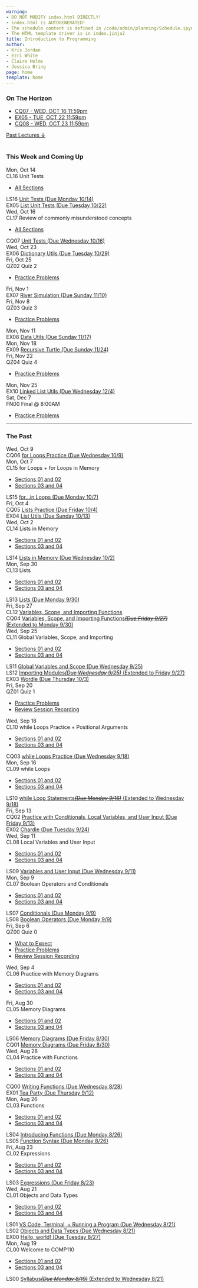 ```yaml
---
warning:
- DO NOT MODIFY index.html DIRECTLY!
- index.html is AUTOGENERATED! 
- The schedule content is defined in /code/admin/planning/Schedule.ipynb
- The HTML template driver is in index.jinja2
title: Introduction to Programming
author:
- Kris Jordan
- Ezri White
- Claire Helms
- Jessica Bring
page: home
template: home
---
```


<div class="link-page pt-4">
<div class="row">

<!-- Horizon Box/Column -->
<div class="col-lg-4 col-md-12 col-md-1 order-lg-3 pt-5"> 
<div class="horizon-box mb-3">
<h3 class="header text-center pt-2">On The Horizon</h3><ul class="list-unstyled d-flexpx-sm-5 px-md-5 px-lg-0 flex-wrap justify-content-center justify-content-md-between justify-content-lg-center align-items-center"><li class="horizon-item"><a href="/cqs/list-unit-tests.html">CQ07 - WED, OCT 16 11:59pm</a></li><li class="horizon-item"><a href="/exercises/list-unit-tests.html">EX05 - TUE, OCT 22 11:59pm</a></li><li class="horizon-item"><a href="/cqs/dicts-for-loops.html">CQ08 - WED, OCT 23 11:59pm</a></li></ul></div>
<div class="past-link">
<a href="#past">
<div class="past-btn">
<div class="text-center align-middle past-text">Past Lectures <span class="down-arrow">&darr;</span></div>
</div>
</a>
</div>
</div>

<!-- Agenda Box/Column -->
<div class="col-lg-8 col-md-12 order-sm-2 order-lg-1 itinerary-col itinerary">
<div>
<!-- Allows us to smooth scroll to This Week and Coming Up section -->
<div id="latest" class="pb-3"></div>
<br>
<!-- Current Week and Future -->
<h3 class="header">This Week and Coming Up</h3></div><div data-type="lecture" data-date="2024-10-14" class="row itinerary-row py-2">
<div class="date col-md-2">Mon, Oct 14</div>
<div class="plans col-md-9"><div class="plan Class">
<span class="kind">CL16 </span><span class="title">Unit Tests</span>
<ul class="links"><li class="link"><a href="/static/slides/alyssa/CL16.pdf">All Sections</a></li>
</ul></div><div class="plan Lesson">
<span class="kind">LS16 </span><span class="title"><a href="https://www.gradescope.com/">Unit Tests (Due Monday 10/14)</a></span></div><div class="plan Exercise">
<span class="kind">EX05 </span><span class="title"><a href="/exercises/list-unit-tests.html">List Unit Tests (Due Tuesday 10/22)</a></span></div></div>
</div><div data-type="lecture" data-date="2024-10-16" class="row itinerary-row py-2">
<div class="date col-md-2">Wed, Oct 16</div>
<div class="plans col-md-9"><div class="plan Class">
<span class="kind">CL17 </span><span class="title">Review of commonly misunderstood concepts</span>
<ul class="links"><li class="link"><a href="/static/slides/izzi/SophieSlidesOct16.pdf">All Sections</a></li>
</ul></div><div class="plan Challenge Question">
<span class="kind">CQ07 </span><span class="title"><a href="/cqs/list-unit-tests.html">Unit Tests (Due Wednesday 10/16)</a></span></div></div>
</div><div data-type="lecture" data-date="2024-10-23" class="row itinerary-row py-2">
<div class="date col-md-2">Wed, Oct 23</div>
<div class="plans col-md-9"><div class="plan Exercise">
<span class="kind">EX06 </span><span class="title"><a href="/">Dictionary Utils (Due Tuesday 10/29)</a></span></div></div>
</div><div data-type="lecture" data-date="2024-10-25" class="row itinerary-row py-2">
<div class="date col-md-2">Fri, Oct 25</div>
<div class="plans col-md-9"><div class="plan Quiz">
<span class="kind">QZ02 </span><span class="title">Quiz 2</span>
<ul class="links"><li class="link"><a href="/resources/practice/practice-problems.html">Practice Problems</a></li>
</ul></div></div>
</div><div data-type="lecture" data-date="2024-11-01" class="row itinerary-row py-2">
<div class="date col-md-2">Fri, Nov 1</div>
<div class="plans col-md-9"><div class="plan Exercise">
<span class="kind">EX07 </span><span class="title"><a href="/">River Simulation (Due Sunday 11/10)</a></span></div></div>
</div><div data-type="lecture" data-date="2024-11-08" class="row itinerary-row py-2">
<div class="date col-md-2">Fri, Nov 8</div>
<div class="plans col-md-9"><div class="plan Quiz">
<span class="kind">QZ03 </span><span class="title">Quiz 3</span>
<ul class="links"><li class="link"><a href="/resources/practice/practice-problems.html">Practice Problems</a></li>
</ul></div></div>
</div><div data-type="lecture" data-date="2024-11-11" class="row itinerary-row py-2">
<div class="date col-md-2">Mon, Nov 11</div>
<div class="plans col-md-9"><div class="plan Exercise">
<span class="kind">EX08 </span><span class="title"><a href="/">Data Utils (Due Sunday 11/17)</a></span></div></div>
</div><div data-type="lecture" data-date="2024-11-18" class="row itinerary-row py-2">
<div class="date col-md-2">Mon, Nov 18</div>
<div class="plans col-md-9"><div class="plan Exercise">
<span class="kind">EX09 </span><span class="title"><a href="/">Recursive Turtle (Due Sunday 11/24)</a></span></div></div>
</div><div data-type="lecture" data-date="2024-11-22" class="row itinerary-row py-2">
<div class="date col-md-2">Fri, Nov 22</div>
<div class="plans col-md-9"><div class="plan Quiz">
<span class="kind">QZ04 </span><span class="title">Quiz 4</span>
<ul class="links"><li class="link"><a href="/resources/practice/practice-problems.html">Practice Problems</a></li>
</ul></div></div>
</div><div data-type="lecture" data-date="2024-11-25" class="row itinerary-row py-2">
<div class="date col-md-2">Mon, Nov 25</div>
<div class="plans col-md-9"><div class="plan Exercise">
<span class="kind">EX10 </span><span class="title"><a href="/">Linked List Utils (Due Wednesday 12/4)</a></span></div></div>
</div><div data-type="lecture" data-date="2024-12-07" class="row itinerary-row py-2">
<div class="date col-md-2">Sat, Dec 7</div>
<div class="plans col-md-9"><div class="plan Final">
<span class="kind">FN00 </span><span class="title">Final @ 8:00AM</span>
<ul class="links"><li class="link"><a href="/resources/practice/practice-problems.html">Practice Problems</a></li>
</ul></div></div>
</div><!-- The Past section --><div id='past' class="pb-2"></div>
<hr>
<h3 class="header pt-3">The Past</h3><div data-type="lecture" data-date="2024-10-09" class="row itinerary-row py-2">
<div class="date col-md-2">Wed, Oct 9</div>
<div class="plans col-md-9"><div class="plan Challenge Question">
<span class="kind">CQ06 </span><span class="title"><a href="/cqs/for-loops.html">for Loops Practice (Due Wednesday 10/9)</a></span></div></div>
</div><div data-type="lecture" data-date="2024-10-07" class="row itinerary-row py-2">
<div class="date col-md-2">Mon, Oct 7</div>
<div class="plans col-md-9"><div class="plan Class">
<span class="kind">CL15 </span><span class="title">for Loops + for Loops in Memory</span>
<ul class="links"><li class="link"><a href="/static/slides/alyssa/CL15.pdf">Sections 01 and 02</a></li>
<li class="link"><a href="/static/slides/izzi/CL15Hinks.pdf">Sections 03 and 04</a></li>
</ul></div><div class="plan Lesson">
<span class="kind">LS15 </span><span class="title"><a href="https://www.gradescope.com/">for...in Loops (Due Monday 10/7)</a></span></div></div>
</div><div data-type="lecture" data-date="2024-10-04" class="row itinerary-row py-2">
<div class="date col-md-2">Fri, Oct 4</div>
<div class="plans col-md-9"><div class="plan Challenge Question">
<span class="kind">CQ05 </span><span class="title"><a href="/cqs/lists.html">Lists Practice (Due Friday 10/4)</a></span></div><div class="plan Exercise">
<span class="kind">EX04 </span><span class="title"><a href="/exercises/list-utils.html">List Utils (Due Sunday 10/13)</a></span></div></div>
</div><div data-type="lecture" data-date="2024-10-02" class="row itinerary-row py-2">
<div class="date col-md-2">Wed, Oct 2</div>
<div class="plans col-md-9"><div class="plan Class">
<span class="kind">CL14 </span><span class="title">Lists in Memory</span>
<ul class="links"><li class="link"><a href="/static/slides/alyssa/CL14.pdf">Sections 01 and 02</a></li>
<li class="link"><a href="/static/slides/izzi/CL14Hinks_annotated.pdf">Sections 03 and 04</a></li>
</ul></div><div class="plan Lesson">
<span class="kind">LS14 </span><span class="title"><a href="https://www.gradescope.com/">Lists in Memory (Due Wednesday 10/2)</a></span></div></div>
</div><div data-type="lecture" data-date="2024-09-30" class="row itinerary-row py-2">
<div class="date col-md-2">Mon, Sep 30</div>
<div class="plans col-md-9"><div class="plan Class">
<span class="kind">CL13 </span><span class="title">Lists</span>
<ul class="links"><li class="link"><a href="/static/slides/alyssa/CL13.pdf">Sections 01 and 02</a></li>
<li class="link"><a href="/static/slides/izzi/CL13Hinks.pdf">Sections 03 and 04</a></li>
</ul></div><div class="plan Lesson">
<span class="kind">LS13 </span><span class="title"><a href="https://www.gradescope.com/">Lists (Due Monday 9/30)</a></span></div></div>
</div><div data-type="lecture" data-date="2024-09-27" class="row itinerary-row py-2">
<div class="date col-md-2">Fri, Sep 27</div>
<div class="plans col-md-9"><div class="plan Class">
<span class="kind">CL12 </span><span class="title"><a href="/">Variables, Scope, and Importing Functions</a></span></div><div class="plan Challenge Question">
<span class="kind">CQ04 </span><span class="title"><a href="/cqs/imports.html">Variables, Scope, and Importing Functions<s><i>(Due Friday 9/27)</i></s> (Extended to Monday 9/30)</a></span></div></div>
</div><div data-type="lecture" data-date="2024-09-25" class="row itinerary-row py-2">
<div class="date col-md-2">Wed, Sep 25</div>
<div class="plans col-md-9"><div class="plan Class">
<span class="kind">CL11 </span><span class="title">Global Variables, Scope, and Importing</span>
<ul class="links"><li class="link"><a href="/static/slides/alyssa/CL11.pdf">Sections 01 and 02</a></li>
<li class="link"><a href="/static/slides/izzi/CL11Hinks.pdf">Sections 03 and 04</a></li>
</ul></div><div class="plan Lesson">
<span class="kind">LS11 </span><span class="title"><a href="https://www.gradescope.com/">Global Variables and Scope (Due Wednesday 9/25)</a></span></div><div class="plan Lesson">
<span class="kind">LS12 </span><span class="title"><a href="https://www.gradescope.com/">Importing Modules<s><i>(Due Wednesday 9/25)</i></s> (Extended to Friday 9/27)</a></span></div><div class="plan Exercise">
<span class="kind">EX03 </span><span class="title"><a href="/exercises/wordle-pt2.html">Wordle (Due Thursday 10/3)</a></span></div></div>
</div><div data-type="lecture" data-date="2024-09-20" class="row itinerary-row py-2">
<div class="date col-md-2">Fri, Sep 20</div>
<div class="plans col-md-9"><div class="plan Quiz">
<span class="kind">QZ01 </span><span class="title">Quiz 1</span>
<ul class="links"><li class="link"><a href="/resources/practice/practice-problems.html">Practice Problems</a></li>
<li class="link"><a href="https://youtu.be/z98ObWODtf4">Review Session Recording</a></li>
</ul></div></div>
</div><div data-type="lecture" data-date="2024-09-18" class="row itinerary-row py-2">
<div class="date col-md-2">Wed, Sep 18</div>
<div class="plans col-md-9"><div class="plan Class">
<span class="kind">CL10 </span><span class="title">while Loops Practice + Positional Arguments</span>
<ul class="links"><li class="link"><a href="/static/slides/alyssa/CL10.pdf">Sections 01 and 02</a></li>
<li class="link"><a href="/static/slides/izzi/CL10Hinks.pdf">Sections 03 and 04</a></li>
</ul></div><div class="plan Challenge Question">
<span class="kind">CQ03 </span><span class="title"><a href="/cqs/while-loops.html">while Loops Practice (Due Wednesday 9/18)</a></span></div></div>
</div><div data-type="lecture" data-date="2024-09-16" class="row itinerary-row py-2">
<div class="date col-md-2">Mon, Sep 16</div>
<div class="plans col-md-9"><div class="plan Class">
<span class="kind">CL09 </span><span class="title">while Loops</span>
<ul class="links"><li class="link"><a href="/static/slides/alyssa/CL09.pdf">Sections 01 and 02</a></li>
<li class="link"><a href="/static/slides/izzi/CL09Hinks.pdf">Sections 03 and 04</a></li>
</ul></div><div class="plan Lesson">
<span class="kind">LS10 </span><span class="title"><a href="https://www.gradescope.com/">while Loop Statements<s><i>(Due Monday 9/16)</i></s> (Extended to Wednesday 9/18)</a></span></div></div>
</div><div data-type="lecture" data-date="2024-09-13" class="row itinerary-row py-2">
<div class="date col-md-2">Fri, Sep 13</div>
<div class="plans col-md-9"><div class="plan Challenge Question">
<span class="kind">CQ02 </span><span class="title"><a href="/cqs/conditionals.html">Practice with Conditionals, Local Variables, and User Input (Due Friday 9/13)</a></span></div><div class="plan Exercise">
<span class="kind">EX02 </span><span class="title"><a href="/exercises/wordle-pt1.html">Chardle (Due Tuesday 9/24)</a></span></div></div>
</div><div data-type="lecture" data-date="2024-09-11" class="row itinerary-row py-2">
<div class="date col-md-2">Wed, Sep 11</div>
<div class="plans col-md-9"><div class="plan Class">
<span class="kind">CL08 </span><span class="title">Local Variables and User Input</span>
<ul class="links"><li class="link"><a href="/static/slides/alyssa/CL08.pdf">Sections 01 and 02</a></li>
<li class="link"><a href="/static/slides/izzi/CL08Hinks.pdf">Sections 03 and 04</a></li>
</ul></div><div class="plan Lesson">
<span class="kind">LS09 </span><span class="title"><a href="https://www.gradescope.com/">Variables and User Input (Due Wednesday 9/11)</a></span></div></div>
</div><div data-type="lecture" data-date="2024-09-09" class="row itinerary-row py-2">
<div class="date col-md-2">Mon, Sep 9</div>
<div class="plans col-md-9"><div class="plan Class">
<span class="kind">CL07 </span><span class="title">Boolean Operators and Conditionals</span>
<ul class="links"><li class="link"><a href="/static/slides/alyssa/CL07.pdf">Sections 01 and 02</a></li>
<li class="link"><a href="/static/slides/izzi/CL07Hinks.pdf">Sections 03 and 04</a></li>
</ul></div><div class="plan Lesson">
<span class="kind">LS07 </span><span class="title"><a href="https://www.gradescope.com/">Conditionals (Due Monday 9/9)</a></span></div><div class="plan Lesson">
<span class="kind">LS08 </span><span class="title"><a href="https://www.gradescope.com/">Boolean Operators (Due Monday 9/9)</a></span></div></div>
</div><div data-type="lecture" data-date="2024-09-06" class="row itinerary-row py-2">
<div class="date col-md-2">Fri, Sep 6</div>
<div class="plans col-md-9"><div class="plan Quiz">
<span class="kind">QZ00 </span><span class="title">Quiz 0</span>
<ul class="links"><li class="link"><a href="/resources/quiz-expectations.html">What to Expect</a></li>
<li class="link"><a href="/resources/practice/practice-problems.html">Practice Problems</a></li>
<li class="link"><a href="https://youtu.be/Og1cqDH3dKc">Review Session Recording</a></li>
</ul></div></div>
</div><div data-type="lecture" data-date="2024-09-04" class="row itinerary-row py-2">
<div class="date col-md-2">Wed, Sep 4</div>
<div class="plans col-md-9"><div class="plan Class">
<span class="kind">CL06 </span><span class="title">Practice with Memory Diagrams</span>
<ul class="links"><li class="link"><a href="/static/slides/alyssa/CL06.pdf">Sections 01 and 02</a></li>
<li class="link"><a href="/static/slides/izzi/CL06Hinks.pdf">Sections 03 and 04</a></li>
</ul></div></div>
</div><div data-type="lecture" data-date="2024-08-30" class="row itinerary-row py-2">
<div class="date col-md-2">Fri, Aug 30</div>
<div class="plans col-md-9"><div class="plan Class">
<span class="kind">CL05 </span><span class="title">Memory Diagrams</span>
<ul class="links"><li class="link"><a href="/static/slides/alyssa/CL05.pdf">Sections 01 and 02</a></li>
<li class="link"><a href="/static/slides/izzi/CL05Hinks.pdf">Sections 03 and 04</a></li>
</ul></div><div class="plan Lesson">
<span class="kind">LS06 </span><span class="title"><a href="https://www.gradescope.com/">Memory Diagrams (Due Friday 8/30)</a></span></div><div class="plan Challenge Question">
<span class="kind">CQ01 </span><span class="title"><a href="https://www.gradescope.com/">Memory Diagrams (Due Friday 8/30)</a></span></div></div>
</div><div data-type="lecture" data-date="2024-08-28" class="row itinerary-row py-2">
<div class="date col-md-2">Wed, Aug 28</div>
<div class="plans col-md-9"><div class="plan Class">
<span class="kind">CL04 </span><span class="title">Practice with Functions</span>
<ul class="links"><li class="link"><a href="/static/slides/alyssa/CL04.pdf">Sections 01 and 02</a></li>
<li class="link"><a href="/static/slides/izzi/CL04Hinks.pdf">Sections 03 and 04</a></li>
</ul></div><div class="plan Challenge Question">
<span class="kind">CQ00 </span><span class="title"><a href="/cqs/CQ00-functions.html">Writing Functions (Due Wednesday 8/28)</a></span></div><div class="plan Exercise">
<span class="kind">EX01 </span><span class="title"><a href="/exercises/tea_party.html">Tea Party (Due Thursday 9/12)</a></span></div></div>
</div><div data-type="lecture" data-date="2024-08-26" class="row itinerary-row py-2">
<div class="date col-md-2">Mon, Aug 26</div>
<div class="plans col-md-9"><div class="plan Class">
<span class="kind">CL03 </span><span class="title">Functions</span>
<ul class="links"><li class="link"><a href="/static/slides/alyssa/CL03.pdf">Sections 01 and 02</a></li>
<li class="link"><a href="/static/slides/izzi/CL03Hinks.pdf">Sections 03 and 04</a></li>
</ul></div><div class="plan Lesson">
<span class="kind">LS04 </span><span class="title"><a href="https://www.gradescope.com/">Introducing Functions (Due Monday 8/26)</a></span></div><div class="plan Lesson">
<span class="kind">LS05 </span><span class="title"><a href="https://www.gradescope.com/">Function Syntax (Due Monday 8/26)</a></span></div></div>
</div><div data-type="lecture" data-date="2024-08-23" class="row itinerary-row py-2">
<div class="date col-md-2">Fri, Aug 23</div>
<div class="plans col-md-9"><div class="plan Class">
<span class="kind">CL02 </span><span class="title">Expressions</span>
<ul class="links"><li class="link"><a href="/static/slides/alyssa/CL02.pdf">Sections 01 and 02</a></li>
<li class="link"><a href="/static/slides/izzi/CL02Hinks.pdf">Sections 03 and 04</a></li>
</ul></div><div class="plan Lesson">
<span class="kind">LS03 </span><span class="title"><a href="https://www.gradescope.com/">Expressions (Due Friday 8/23)</a></span></div></div>
</div><div data-type="lecture" data-date="2024-08-21" class="row itinerary-row py-2">
<div class="date col-md-2">Wed, Aug 21</div>
<div class="plans col-md-9"><div class="plan Class">
<span class="kind">CL01 </span><span class="title">Objects and Data Types</span>
<ul class="links"><li class="link"><a href="/static/slides/alyssa/CL01.pdf">Sections 01 and 02</a></li>
<li class="link"><a href="/static/slides/izzi/CL01Hinks.pdf">Sections 03 and 04</a></li>
</ul></div><div class="plan Lesson">
<span class="kind">LS01 </span><span class="title"><a href="https://www.gradescope.com/">VS Code, Terminal, + Running a Program (Due Wednesday 8/21)</a></span></div><div class="plan Lesson">
<span class="kind">LS02 </span><span class="title"><a href="https://www.gradescope.com/">Objects and Data Types (Due Wednesday 8/21)</a></span></div><div class="plan Exercise">
<span class="kind">EX00 </span><span class="title"><a href="/exercises/hello_world.html">Hello, world! (Due Tuesday 8/27)</a></span></div></div>
</div><div data-type="lecture" data-date="2024-08-19" class="row itinerary-row py-2">
<div class="date col-md-2">Mon, Aug 19</div>
<div class="plans col-md-9"><div class="plan Class">
<span class="kind">CL00 </span><span class="title">Welcome to COMP110</span>
<ul class="links"><li class="link"><a href="/static/slides/alyssa/CL00.pdf">Sections 01 and 02</a></li>
<li class="link"><a href="/static/slides/izzi/CL00Hinks.pdf">Sections 03 and 04</a></li>
</ul></div><div class="plan Lesson">
<span class="kind">LS00 </span><span class="title"><a href="https://www.gradescope.com/">Syllabus<s><i>(Due Monday 8/19)</i></s> (Extended to Wednesday 8/21)</a></span></div></div>
</div></div>
</div>